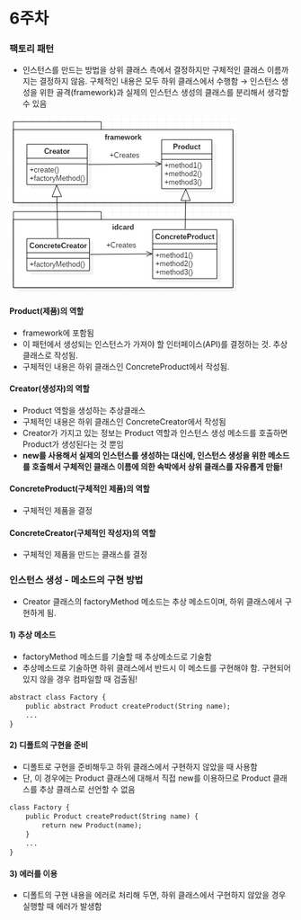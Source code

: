 # 6주차

### 팩토리 패턴

* 인스턴스를 만드는 방법을 상위 클래스 측에서 결정하지만 구체적인 클래스 이름까지는 결정하지 않음. 구체적인 내용은 모두 하위 클래스에서 수행함 → 인스턴스 생성을 위한 골격\(framework\)과 실제의 인스턴스 생성의 클래스를 분리해서 생각할 수 있음

![](/assets/factory_pattern_uml)

#### Product\(제품\)의 역할

* framework에 포함됨
* 이 패턴에서 생성되는 인스턴스가 가져야 할 인터페이스\(API\)를 결정하는 것. 추상클래스로 작성됨.
* 구체적인 내용은 하위 클래스인 ConcreteProduct에서 작성됨.

#### Creator\(생성자\)의 역할

* Product 역할을 생성하는 추상클래스
* 구체적인 내용은 하위 클래스인 ConcreteCreator에서 작성됨
* Creator가 가지고 있는 정보는 Product 역할과 인스턴스 생성 메소드를 호출하면 Product가 생성된다는 것 뿐임
* **new를 사용해서 실제의 인스턴스를 생성하는 대신에, 인스턴스 생성을 위한 메소드를 호출해서 구체적인 클래스 이름에 의한 속박에서 상위 클래스를 자유롭게 만듦!**

#### ConcreteProduct\(구체적인 제품\)의 역할

* 구체적인 제품을 결정

#### ConcreteCreator\(구체적인 작성자\)의 역할

* 구체적인 제품을 만드는 클래스를 결정

### 인스턴스 생성 - 메소드의 구현 방법

* Creator 클래스의 factoryMethod 메소드는 추상 메소드이며, 하위 클래스에서 구현하게 됨. 

#### 1\) 추상 메소드

* factoryMethod 메소드를 기술할 때 추상메소드로 기술함
* 추상메소드로 기술하면 하위 클래스에서 반드시 이 메소드를 구현해야 함. 구현되어 있지 않을 경우 컴파일할 때 검출됨!

```
abstract class Factory {
    public abstract Product createProduct(String name);
    ...
}
```

#### 2\) 디폴트의 구현을 준비

* 디폴트로 구현을 준비해두고 하위 클래스에서 구현하지 않았을 때 사용함
* 단, 이 경우에는 Product 클래스에 대해서 직접 new를 이용하므로 Product 클래스를 추상 클래스로 선언할 수 없음

```
class Factory {
    public Product createProduct(String name) {
        return new Product(name);
    }
    ...
}
```

#### 3\) 에러를 이용

 - 디폴트의 구현 내용을 에러로 처리해 두면, 하위 클래스에서 구현하지 않았을 경우 실행할 때 에러가 발생함



